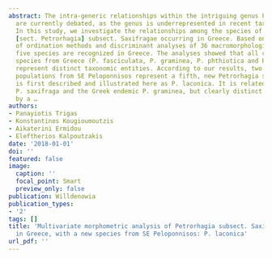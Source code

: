 ```yaml
---
abstract: The intra-generic relationships within the intriguing genus Petrorhagia
  are currently debated, as the genus is underrepresented in recent taxonomic studies.
  In this study, we investigate the relationships among the species of Petrorhagia
  [sect. Petrorhagia] subsect. Saxifragae occurring in Greece. Based on a combination
  of ordination methods and discriminant analyses of 36 macromorphological characters,
  five species are recognized in Greece. The analyses showed that all currently known
  species from Greece (P. fasciculata, P. graminea, P. phthiotica and P. saxifraga)
  represent distinct taxonomic entities. According to our results, two recently collected
  populations from SE Peloponnisos represent a fifth, new Petrorhagia species, which
  is first described and illustrated here as P. laconica. It is related to the widespread
  P. saxifraga and the Greek endemic P. graminea, but clearly distinct from both species
  by a …
authors:
- Panayiotis Trigas
- Konstantinos Kougioumoutzis
- Aikaterini Ermidou
- Eleftherios Kalpoutzakis
date: '2018-01-01'
doi: ''
featured: false
image:
  caption: ''
  focal_point: Smart
  preview_only: false
publication: Willdenowia
publication_types:
- '2'
tags: []
title: 'Multivariate morphometric analysis of Petrorhagia subsect. Saxifragae (Caryophyllaceae)
  in Greece, with a new species from SE Peloponnisos: P. laconica'
url_pdf: ''
---
```

